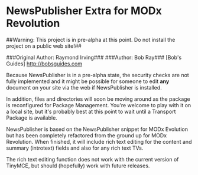 NewsPublisher Extra for MODx Revolution
=======================================

##Warning: This project is in pre-alpha at this point. Do not install the project on a public web site!##

###Original Author: Raymond Irving###
###Author: Bob Ray### [Bob's Guides] http://bobsguides.com


Because NewsPublisher is in a pre-alpha state, the security checks
are not fully implemented and it might be possible for someone to
edit **any** document on your site via the web if NewsPublisher is
installed.

In addition, files and directories will soon be moving around as the
package is reconfigured for Package Management. You're welcome to
play with it on a local site, but it's probably best at this point
to wait until a Transport Package is available.

NewsPublisher is based on the NewsPublisher snippet for MODx
Evolution but has been completely refactored from the ground up for
MODx Revolution. When finished, it will include rich text editing
for the content and summary (introtext) fields and also for any
rich text TVs. 

The rich text editing function does not work with the current version
of TinyMCE, but should (hopefully) work with future releases.

